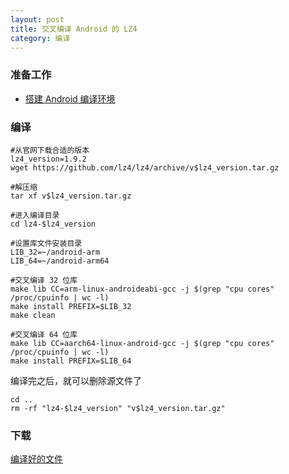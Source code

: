 ```yaml
---
layout: post
title: 交叉编译 Android 的 LZ4
category: 编译
---
```


### 准备工作
- [搭建 Android 编译环境][android-environment]

### 编译
```shell
#从官网下载合适的版本
lz4_version=1.9.2
wget https://github.com/lz4/lz4/archive/v$lz4_version.tar.gz

#解压缩
tar xf v$lz4_version.tar.gz

#进入编译目录
cd lz4-$lz4_version

#设置库文件安装目录
LIB_32=~/android-arm
LIB_64=~/android-arm64

#交叉编译 32 位库
make lib CC=arm-linux-androideabi-gcc -j $(grep "cpu cores" /proc/cpuinfo | wc -l)
make install PREFIX=$LIB_32
make clean

#交叉编译 64 位库
make lib CC=aarch64-linux-android-gcc -j $(grep "cpu cores" /proc/cpuinfo | wc -l)
make install PREFIX=$LIB_64
```

编译完之后，就可以删除源文件了
```shell
cd ..
rm -rf "lz4-$lz4_version" "v$lz4_version.tar.gz"
```

### 下载
[编译好的文件](/assets/android-lz4.tar.gz)

[android-environment]: /编译/2019/11/22/android-environment.html